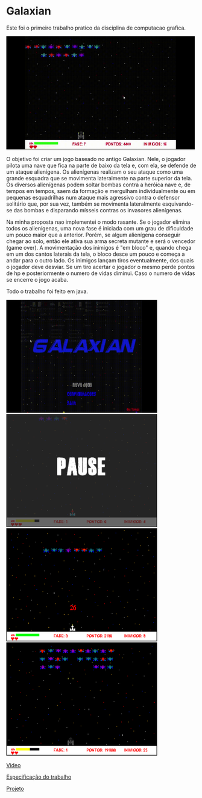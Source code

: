 # Galaxian
Este foi o primeiro trabalho pratico da disciplina de computacao grafica.

<img src="https://github.com/TomAugst/Galaxian/blob/main/Screenshot/galaxian2.gif" width="500" height="300">

O objetivo foi criar um jogo baseado no antigo Galaxian. Nele, o jogador pilota uma nave que fica na parte de baixo da tela e, com ela, se defende de um ataque alienígena. Os alienígenas realizam o seu ataque como uma grande esquadra que se movimenta lateralmente na parte superior da tela. Os diversos alienígenas podem soltar bombas contra a heróica nave e, de tempos em tempos, saem da formação e mergulham individualmente ou em pequenas esquadrilhas num ataque mais agressivo contra o defensor solitário que, por sua vez, também se movimenta lateralmente esquivando-se das bombas e disparando mísseis contras os invasores alienígenas.

Na minha proposta nao implementei o modo rasante. Se o jogador elimina todos os alienígenas, uma nova fase é iniciada com um grau de dificuldade um pouco maior que a anterior. Porém, se algum alienígena conseguir chegar ao solo, então ele ativa sua arma secreta mutante e será o vencedor (game over). A movimentação dos inimigos é "em bloco" e, quando chega em um dos cantos laterais da tela, o bloco desce um pouco e começa a andar para o outro lado. Os inimigos lançam tiros eventualmente, dos quais o jogador deve desviar. Se um tiro acertar o jogador o mesmo perde pontos de hp e posteriormente o numero de vidas diminui. Caso o numero de vidas se encerre o jogo acaba.

Todo o trabalho foi feito em java.

<img src="https://github.com/TomAugst/Galaxian/blob/main/Screenshot/tile.gif" width="400" height="300"> <img src="https://github.com/TomAugst/Galaxian/blob/afe25b53357d5282aa35fda39f156de6a6fd7ca8/Screenshot/screenshot_pause.png" width="400" height="300">
<img src="https://github.com/TomAugst/Galaxian/blob/afe25b53357d5282aa35fda39f156de6a6fd7ca8/Screenshot/screenshot_levou_dano.png" width="400" height="300"> <img src="https://github.com/TomAugst/Galaxian/blob/afe25b53357d5282aa35fda39f156de6a6fd7ca8/Screenshot/screenshot_nave_robusta.png" width="400" height="300">

<a href="https://www.youtube.com/watch?v=1naGQJnH4ns">Video</a>

<a href="https://github.com/glenderbras/cefet-cg/blob/master/assignments/tp1-galaxian/README.md">Especificação do trabalho</a>

<a href="https://drive.google.com/file/d/1CsiBH_BQAgFfH7-7wAp0_oqmEUGkk-gB/view?usp=sharing">Projeto</a>

